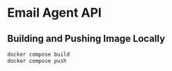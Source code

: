 # Email Agent API

## Building and Pushing Image Locally

```bash
docker compose build
docker compose push
```
